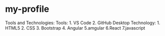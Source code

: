 # my-profile
Tools and Technologies:
Tools:
    1. VS Code
    2. GitHub Desktop
 Technology:
    1. HTML5
    2. CSS
    3. Bootstrap
    4. Angular
    5.amgular
    6.React
    7.javascript